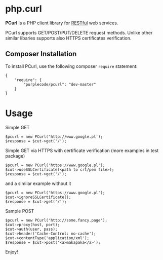 # php.curl

**PCurl** is a PHP client library for [RESTful](http://en.wikipedia.org/wiki/Representational_State_Transfer) 
web services.

PCurl supports GET/POST/PUT/DELETE request methods. Unlike other similar libaries supports also HTTPS certificates verification.

Composer Installation
------------

To install PCurl, use the following composer `require` statement:
```
{
    "require": {
        "purplecode/pcurl": "dev-master"
    }
}

```

# Usage

Simple GET
```
$pcurl = new PCurl('http://www.google.pl');
$response = $cut->get('/');
```

Simple GET via HTTPS with certificate verification (more examples in test package)
```
$pcurl = new PCurl('https://www.google.pl');
$cut->useSSLCertificate(<path to crt/pem file>);
$response = $cut->get('/');
```
and a similar example without it
```
$pcurl = new PCurl('https://www.google.pl');
$cut->ignoreSSLCertificate();
$response = $cut->get('/');
```

Sample POST
```
$pcurl = new PCurl('http://some.fancy.page');
$cut->proxy(host, port);
$cut->auth(user, pass);
$cut->header('Cache-Control: no-cache');
$cut->contentType('application/xml');
$response = $cut->post('<a>makapaka</a>');
```

Enjoy!
